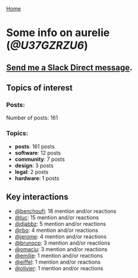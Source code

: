 [Home](https://kelu124.github.io/echommunity/)

# Some info on __aurelie__ (_@U37GZRZU6_)


## [Send me a Slack Direct message](https://echopen.slack.com/messages/@aurelie/).

## Topics of interest

### Posts: 

Number of posts: 161

### Topics:

* __posts__: 161 posts
* __software__: 12 posts
* __community__: 7 posts
* __design__: 3 posts
* __legal__: 2 posts
* __hardware__: 1 posts

## Key interactions 

* [@benchoufi](./U0B47KC3S.md): 18 mention and/or reactions
* [@luc](./U0AAL4W13.md): 15 mention and/or reactions
* [@djabbz](./U2PFHNN3C.md): 5 mention and/or reactions
* [@rbo](./U38HVMZ6K.md): 4 mention and/or reactions
* [@jerome](./U07UEJC2H.md): 4 mention and/or reactions
* [@brunocp](./U33817K25.md): 3 mention and/or reactions
* [@omaciu](./U3J40RUDT.md): 3 mention and/or reactions
* [@emilie](./U0FN1B8KD.md): 1 mention and/or reactions
* [@eiffel](./U3GHS132Q.md): 1 mention and/or reactions
* [@olivier](./U04DFTZ7D.md): 1 mention and/or reactions
